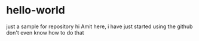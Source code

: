 # hello-world
just a sample for repository
hi Amit here,
i have just started using the github
don't even know how to do that
